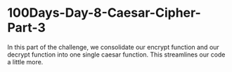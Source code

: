 # 100Days-Day-8-Caesar-Cipher-Part-3
In this part of the challenge, we consolidate our encrypt function and our decrypt function into one single caesar function.  This streamlines our code a little more.
